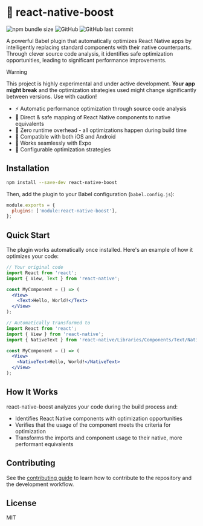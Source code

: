 # 🚀 react-native-boost

![npm bundle size](https://img.shields.io/bundlephobia/min/react-native-boost?style=flat-square) ![GitHub](https://img.shields.io/github/license/kuatsu/react-native-boost?style=flat-square) ![GitHub last commit](https://img.shields.io/github/last-commit/kuatsu/react-native-boost?style=flat-square)

A powerful Babel plugin that automatically optimizes React Native apps by intelligently replacing standard components with their native counterparts. Through clever source code analysis, it identifies safe optimization opportunities, leading to significant performance improvements.

> [!WARNING]
> This project is highly experimental and under active development. **Your app might break** and the optimization strategies used might change significantly between versions. Use with caution!

- ⚡ Automatic performance optimization through source code analysis
- 🔄 Direct & safe mapping of React Native components to native equivalents
- 🎯 Zero runtime overhead - all optimizations happen during build time
- 📱 Compatible with both iOS and Android
- 🧪 Works seamlessly with Expo
- 🎨 Configurable optimization strategies

## Installation

```sh
npm install --save-dev react-native-boost
```

Then, add the plugin to your Babel configuration (`babel.config.js`):

```js
module.exports = {
  plugins: ['module:react-native-boost'],
};
```

## Quick Start

The plugin works automatically once installed. Here's an example of how it optimizes your code:

```jsx
// Your original code
import React from 'react';
import { View, Text } from 'react-native';

const MyComponent = () => (
  <View>
    <Text>Hello, World!</Text>
  </View>
);

// Automatically transformed to
import React from 'react';
import { View } from 'react-native';
import { NativeText } from 'react-native/Libraries/Components/Text/NativeText';

const MyComponent = () => (
  <View>
    <NativeText>Hello, World!</NativeText>
  </View>
);
```

## How It Works

react-native-boost analyzes your code during the build process and:

- Identifies React Native components with optimization opportunities
- Verifies that the usage of the component meets the criteria for optimization
- Transforms the imports and component usage to their native, more performant equivalents

## Contributing

See the [contributing guide](CONTRIBUTING.md) to learn how to contribute to the repository and the development workflow.

## License

MIT
